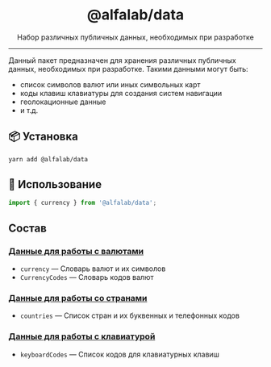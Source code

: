 <div align="center">
    <h1>@alfalab/data</h1>
    <div>Набор различных публичных данных, необходимых при разработке</div>
</div>

<hr />

Данный пакет предназначен для хранения различных публичных данных, необходимых при разработке. Такими данными могут быть:
- список символов валют или иных символьных карт
- коды клавиш клавиатуры для создания систем навигации
- геолокационные данные
- и т.д.

## 📦 Установка

```bash
yarn add @alfalab/data
```

## 🔨 Использование

```jsx
import { currency } from '@alfalab/data';
```

## Состав

### [Данные для работы с валютами](https://github.com/alfa-laboratory/utils/blob/master/packages/data/src/currency/data.ts)

- `currency` — Словарь валют и их символов
- `CurrencyCodes` — Словарь кодов валют

### [Данные для работы со странами](https://github.com/alfa-laboratory/utils/blob/master/packages/data/src/countries/data.ts)

- `countries` — Список стран и их буквенных и телефонных кодов

### [Данные для работы с клавиатурой](https://github.com/alfa-laboratory/utils/blob/master/packages/data/src/keyboard-codes/data.ts)

- `keyboardCodes` — Список кодов для клавиатурных клавиш
